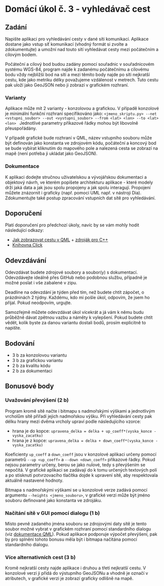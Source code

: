 # Domácí úkol č. 3 - vyhledávač cest

## Zadání
Napište aplikaci pro vyhledávání cesty v dané síti komunikací. Aplikace dostane
jako vstup síť komunikací (vhodný formát si zvolte a zdokumentujte) a umožní nad touto sítí
vyhledávat cesty mezi počátečním a cílovým bodem.

Počáteční a cílový bod budou zadány pomocí souřadnic v souřadnicovém systému
WGS-84, program najde k zadanému počátečnímu a cílovému bodu vždy nejbližší bod
na síti a mezi těmito body najde po síti nejkratší cestu, kde jako metriku délky
považujeme vzdálenost v metrech. Tuto cestu pak uloží jako GeoJSON nebo ji
zobrazí v grafickém rozhraní.

### Varianty
Aplikace může mít 2 varianty - konzolovou a grafickou. V případě konzolové je
minimální funkční rozhraní specifikováno jako:
```<jmeno_skriptu.py> --net <vstupni_soubor> --out <vystupni_soubor> --from <lat> <lon> --to <lat> <lon> ```
Jednotlivé parametry příkazové řádky mohou být libovolně přeuspořádány.

V případě grafické bude rozhraní v QML, název vstupního souboru může být
definován jako konstanta ve zdrojovém kódu, počáteční a koncový bod se bude
vybírat kliknutím do mapového pole a nalezená cesta se zobrazí na mapě (není
potřeba ji ukládat jako GeoJSON).

### Dokumentace 
K aplikaci dodejte stručnou uživatelskou a vývojářskou dokumentaci a objektový
návrh, ve kterém popíšete architekturu aplikace - které modely drží jaká data a
jak jsou spolu propojeny a jak spolu interagují. Propojení můžete znázornit i
graficky (např. pomocí UML např. v nástroji Dia). Zdokumentujte také postup
zpracování vstupních dat sítě pro vyhledávání.

## Doporučení
Platí doporučení pro předchozí úkoly, navíc by se vám mohly hodit následující
odkazy:
 - [Jak zobrazovat cestu v
   QML](https://stackoverflow.com/questions/48071952/qml-how-to-change-mappolyline-path-from-c) + [zdroják pro C++](https://github.com/eyllanesc/stackoverflow/tree/master/questions/48071952)
 - [Knihovna Click](https://click.palletsprojects.com/en/8.0.x/)

## Odevzdávání
Odevzdávat budete zdrojové soubory a soubor(y) s dokumentací. Odevzdávejte
ideálně přes GitHub nebo podobnou službu, případně je možné poslat i vše
zabalené v zipu.

Deadline na odevzdání je týden před tím, než budete chtít zápočet, o prázdninách
2 týdny. Každému, kdo mi pošle úkol, odpovím, že jsem ho přijal. Pokud
neodpovím, urgujte.

Samozřejmě můžete odevzdávat úkol vícekrát a já vám k němu budu průběžně dávat
zpětnou vazbu a náměty k vylepšení. Pokud budete chtít vědět, kolik byste za
danou variantu dostali bodů, prosím explicitně to napište.

## Bodování
  * 3 b za konzolovou variantu
  * 3 b za grafickou variantu
  * 2 b za kvalitu kódu
  * 2 b za dokumentaci

## Bonusové body

### Uvažování převýšení (2 b)
Program kromě sítě načte i bitmapu s nadmořskými výškami a jednotlivým vrcholům
sítě přiřadí jejich nadmořskou výšku. Při vyhledávání cesty pak délku hrany mezi
dvěma vrcholy upraví podle následujícího vzorce: 
 - hrana je do kopce: `upravena_delka = delka + up_coeff*(vyska_konce - vyska_zacatku)`
 - hrana je z kopce: `upravena_delka = delka + down_coeff*(vyska_konce - vyska_zacatku)`

Koeficienty `up_coeff` a `down_coeff` jsou v konzolové aplikaci určeny pomocí
parametrů `--up <up_coeff>` a `--down <down_coeff>` příkazové řádky. Pokud
nejsou parametry určeny, berou se jako nulové, tedy s převýšením se nepočítá. V
grafické aplikaci se zadávají do k tomu určených textových polí a po stisknutí
potvrzovacího tlačítka dojde k upravení sítě, aby respektovala aktuálně
nastavené hodnoty. 

Bitmapa s nadmořskými výškami se u konzolové verze zadává pomocí argumentu
`--heights <jmeno_souboru>`, v grafické verzi může být jméno souboru definované
jako konstanta ve zdrojáku.


### Načítání sítě v GUI pomocí dialogu (1 b)
Místo pevně zadaného jména souboru se zdrojovými daty sítě je tento soubor možné
vybrat v grafickém rozhraní pomocí standardního dialogu (viz [dokumentace
QML](https://doc.qt.io/qt-5/qml-qtquick-dialogs-filedialog.html)). Pokud
aplikace podporuje výpočet převýšení, pak by pro splnění tohoto bonusu měla být
i bitmapa načítána pomocí standardního dialogu.

### Více alternativních cest (3 b)
Kromě nejkratší cesty najde aplikace i druhou a třetí nejkratší cestu. V
konzolové verzi ji přidá do výstupního GeoJSONu a vhodně je označí v atributech,
v grafické verzi je zobrazí graficky odlišně na mapě.
